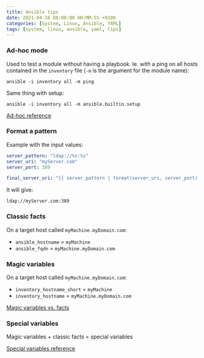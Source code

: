 ```yaml
---
title: Ansible tips
date: 2021-04-16 08:00:00 HH:MM:SS +0100
categories: [System, Linux, Ansible, YAML]
tags: [system, linux, ansible, yaml, tips]
---
```


### Ad-hoc mode

Used to test a module without having a playbook. Ie. with a ping on all hosts contained in the `inventory` file (`-m` is the argument for the module name):

```shell
ansible -i inventory all -m ping
```

Same thing with setup:

```shell
ansible -i inventory all -m ansible.builtin.setup
```

[Ad-hoc reference](https://docs.ansible.com/ansible/latest/user_guide/intro_adhoc.html)

### Format a pattern

Example with the input values:

```yaml
server_pattern: "ldap://%s:%s"
server_uri: "myServer.com"
server_port: 389
```
<!-- {% raw %} -->
```yaml
final_server_uri: "{{ server_pattern | format(server_uri, server_port) }}"
```
<!-- {% endraw %} -->
It will give:

```text
ldap://myServer.com:389
```

### Classic facts

On a target host called `myMachine.myDomain.com`:

* `ansible_hostname` = `myMachine`
* `ansible_fqdn` = `myMachine.myDomain.com`

### Magic variables

On a target host called `myMachine.myDomain.com`:

* `inventory_hostname_short` = `myMachine`
* `inventory_hostname` = `myMachine.myDomain.com`

[Magic variables vs. facts](https://docs.ansible.com/ansible/latest/user_guide/playbooks_vars_facts.html#)

### Special variables

Magic variables + classic facts = special variables

[Special variables reference](https://docs.ansible.com/ansible/latest/reference_appendices/special_variables.html)
